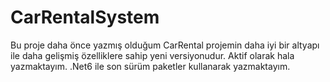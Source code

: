 # CarRentalSystem
Bu proje daha önce yazmış olduğum CarRental projemin daha iyi bir altyapı ile daha gelişmiş özelliklere sahip yeni versiyonudur.
Aktif olarak hala yazmaktayım.
.Net6 ile son sürüm paketler kullanarak yazmaktayım.
